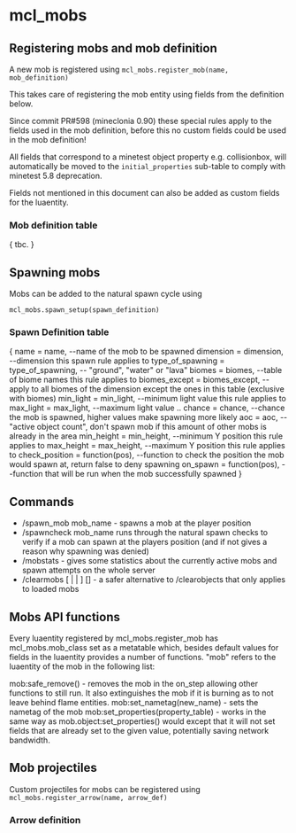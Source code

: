 # mcl_mobs
## Registering mobs and mob definition

A new mob is registered using
`mcl_mobs.register_mob(name, mob_definition)`

This takes care of registering the mob entity using fields from the definition below.

Since commit PR#598 (mineclonia 0.90) these special rules apply to the fields used in the mob definition, before this no custom fields could be used in the mob definition!

All fields that correspond to a minetest object property e.g. collisionbox, will automatically be moved to the `initial_properties` sub-table to comply with minetest 5.8 deprecation.

Fields not mentioned in this document can also be added as custom fields for the luaentity.


### Mob definition table
{
tbc.
}


## Spawning mobs
Mobs can be added to the natural spawn cycle using

`mcl_mobs.spawn_setup(spawn_definition)`

### Spawn Definition table
{
	name             = name, --name of the mob to be spawned
	dimension        = dimension, --dimension this spawn rule applies to
	type_of_spawning = type_of_spawning, -- "ground", "water" or "lava"
	biomes           = biomes, --table of biome names this rule applies to
	biomes_except    = biomes_except, --apply to all biomes of the dimension except the ones in this table (exclusive with biomes)
	min_light        = min_light, --minimum light value this rule applies to
	max_light        = max_light, --maximum light value ..
	chance           = chance, --chance the mob is spawned, higher values make spawning more likely
	aoc              = aoc, --"active object count", don't spawn mob if this amount of other mobs is already in the area
	min_height       = min_height, --minimum Y position this rule applies to
	max_height       = max_height, --maximum Y position this rule applies to
	check_position   = function(pos), --function to check the position the mob would spawn at, return false to deny spawning
	on_spawn         = function(pos), --function that will be run when the mob successfully spawned
}


## Commands
* /spawn_mob mob_name - spawns a mob at the player position
* /spawncheck mob_name runs through the natural spawn checks to verify if a mob can spawn at the players position (and if not gives a reason why spawning was denied)
* /mobstats - gives some statistics about the currently active mobs and spawn attempts on the whole server
* /clearmobs [<all> | <nametagged> | <tamed>] [<range>] - a safer alternative to /clearobjects that only applies to loaded mobs

## Mobs API functions
Every luaentity registered by mcl_mobs.register_mob has mcl_mobs.mob_class set as a metatable which, besides default values for fields in the luaentity provides a number of functions. "mob" refers to the luaentity of the mob in the following list:

mob:safe_remove() - removes the mob in the on_step allowing other functions to still run. It also extinguishes the mob if it is burning as to not leave behind flame entities.
mob:set_nametag(new_name) - sets the nametag of the mob
mob:set_properties(property_table) - works in the same way as mob.object:set_properties() would except that it will not set fields that are already set to the given value, potentially saving network bandwidth.

## Mob projectiles
Custom projectiles for mobs can be registered using
`mcl_mobs.register_arrow(name, arrow_def)`
### Arrow definition
